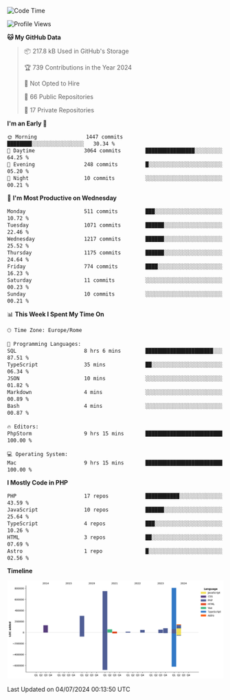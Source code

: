 <!--START_SECTION:waka-->
![Code Time](http://img.shields.io/badge/Code%20Time-5%2C133%20hrs%2048%20mins-blue)

![Profile Views](http://img.shields.io/badge/Profile%20Views-0-blue)

**🐱 My GitHub Data** 

> 📦 217.8 kB Used in GitHub's Storage 
 > 
> 🏆 739 Contributions in the Year 2024
 > 
> 🚫 Not Opted to Hire
 > 
> 📜 66 Public Repositories 
 > 
> 🔑 17 Private Repositories 
 > 
**I'm an Early 🐤** 

```text
🌞 Morning                1447 commits        ████████░░░░░░░░░░░░░░░░░   30.34 % 
🌆 Daytime                3064 commits        ████████████████░░░░░░░░░   64.25 % 
🌃 Evening                248 commits         █░░░░░░░░░░░░░░░░░░░░░░░░   05.20 % 
🌙 Night                  10 commits          ░░░░░░░░░░░░░░░░░░░░░░░░░   00.21 % 
```
📅 **I'm Most Productive on Wednesday** 

```text
Monday                   511 commits         ███░░░░░░░░░░░░░░░░░░░░░░   10.72 % 
Tuesday                  1071 commits        ██████░░░░░░░░░░░░░░░░░░░   22.46 % 
Wednesday                1217 commits        ██████░░░░░░░░░░░░░░░░░░░   25.52 % 
Thursday                 1175 commits        ██████░░░░░░░░░░░░░░░░░░░   24.64 % 
Friday                   774 commits         ████░░░░░░░░░░░░░░░░░░░░░   16.23 % 
Saturday                 11 commits          ░░░░░░░░░░░░░░░░░░░░░░░░░   00.23 % 
Sunday                   10 commits          ░░░░░░░░░░░░░░░░░░░░░░░░░   00.21 % 
```


📊 **This Week I Spent My Time On** 

```text
🕑︎ Time Zone: Europe/Rome

💬 Programming Languages: 
SQL                      8 hrs 6 mins        ██████████████████████░░░   87.51 % 
TypeScript               35 mins             ██░░░░░░░░░░░░░░░░░░░░░░░   06.34 % 
JSON                     10 mins             ░░░░░░░░░░░░░░░░░░░░░░░░░   01.82 % 
Markdown                 4 mins              ░░░░░░░░░░░░░░░░░░░░░░░░░   00.89 % 
Bash                     4 mins              ░░░░░░░░░░░░░░░░░░░░░░░░░   00.87 % 

🔥 Editors: 
PhpStorm                 9 hrs 15 mins       █████████████████████████   100.00 % 

💻 Operating System: 
Mac                      9 hrs 15 mins       █████████████████████████   100.00 % 
```

**I Mostly Code in PHP** 

```text
PHP                      17 repos            ███████████░░░░░░░░░░░░░░   43.59 % 
JavaScript               10 repos            ██████░░░░░░░░░░░░░░░░░░░   25.64 % 
TypeScript               4 repos             ███░░░░░░░░░░░░░░░░░░░░░░   10.26 % 
HTML                     3 repos             ██░░░░░░░░░░░░░░░░░░░░░░░   07.69 % 
Astro                    1 repo              █░░░░░░░░░░░░░░░░░░░░░░░░   02.56 % 
```



**Timeline**

![Lines of Code chart](https://raw.githubusercontent.com/frnwtr/frnwtr/main/assets/bar_graph.png)


 Last Updated on 04/07/2024 00:13:50 UTC
<!--END_SECTION:waka-->